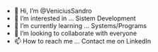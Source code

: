 - 👋 Hi, I’m @VeniciusSandro
- 👀 I’m interested in ... Sistem Development
- 🌱 I’m currently learning ... Systems/Programs
- 💞️ I’m looking to collaborate with everyone
- 📫 How to reach me ... Contact me on LinkedIn 

<!---
VeniciusSandro/VeniciusSandro is a ✨ special ✨ repository because its `README.md` (this file) appears on your GitHub profile.
You can click the Preview link to take a look at your changes.
--->
